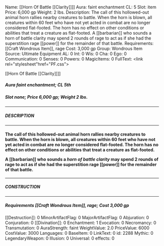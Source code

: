 Name: [[Horn Of Battle [[Clarity]]]]
Aura: faint enchantment
CL: 5
Slot: item
Price: 6,000 gp
Weight: 2 lbs.
Description: The call of this hollowed-out animal horn rallies nearby creatures to battle. When the horn is blown, all creatures within 60 feet who have not yet acted in combat are no longer considered flat-footed. The horn has no effect on other conditions or abilities that treat a creature as flat-footed. A [[barbarian]] who sounds a horn of battle clarity may spend 2 rounds of rage to act as if she had the superstition rage [[power]] for the remainder of that battle.
Requirements: [[Craft Wondrous Item]], rage
Cost: 3,000 gp
Group: Wondrous Item
Source: Ultimate Equipment
AL: 0
Int: 0
Wis: 0
Cha: 0
Ego: 0
Communication: 0
Senses: 0
Powers: 0
MagicItems: 0
FullText: <link rel="stylesheet"href="PF.css"><div class="heading"><p class="alignleft">[[Horn Of Battle [[Clarity]]]]</p><div style="clear: both;"></div></div><div><h5><b>Aura </b>faint enchantment; <b>CL </b>5th</h5><h5><b>Slot </b>none; <b>Price </b>6,000 gp; <b>Weight </b>2 lbs.</h5></div><hr/><div><h5><b>DESCRIPTION</b></h5></div><hr/><div><h4><p>The call of this hollowed-out animal horn rallies nearby creatures to battle. When the horn is blown, all creatures within 60 feet who have not yet acted in combat are no longer considered flat-footed. The horn has no effect on other conditions or abilities that treat a creature as flat-footed. </p><p>A [[barbarian]] who sounds a <i>horn of battle clarity</i> may spend 2 rounds of rage to act as if she had the superstition rage [[power]] for the remainder of that battle.</p></h4></div><hr/><div><h5><b>CONSTRUCTION</b></h5></div><hr/><div><h5><b>Requirements </b>[[Craft Wondrous Item]], <i>rage</i>; <b>Cost </b>3,000 gp</h5></div>
[[Destruction]]: 0
MinorArtifactFlag: 0
MajorArtifactFlag: 0
Abjuration: 0
Conjuration: 0
[[Divination]]: 0
Enchantment: 1
Evocation: 0
Necromancy: 0
Transmutation: 0
AuraStrength: faint
WeightValue: 2.0
PriceValue: 6000
CostValue: 3000
Languages: 0
BaseItem: 0
LinkText: 0
id: 2288
Mythic: 0
LegendaryWeapon: 0
Illusion: 0
Universal: 0
effects: 0
